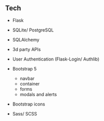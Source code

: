 ## Tech

- Flask
- SQLite/ PostgreSQL
- SQLAlchemy
- 3d party APIs
- User Authentication (Flask-Login/ Authlib)

- Bootstrap 5
    - navbar
    - container
    - forms
    - modals and alerts
- Bootstrap icons
- Sass/ SCSS